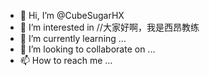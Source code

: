 - 👋 Hi, I’m @CubeSugarHX
- 👀 I’m interested in //大家好啊，我是西昂教练
- 🌱 I’m currently learning ...
- 💞️ I’m looking to collaborate on ...
- 📫 How to reach me ...

<!---
CubeSugarHX/CubeSugarHX is a ✨ special ✨ repository because its `README.md` (this file) appears on your GitHub profile.
You can click the Preview link to take a look at your changes.
--->
